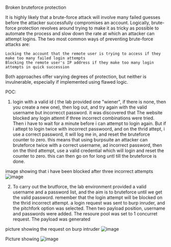    Broken bruteforce protection 

It is highly likely that a brute-force attack will involve many failed guesses before the attacker successfully compromises an account. Logically, brute-force protection revolves around trying to make it as tricky as possible to automate the process and slow down the rate at which an attacker can attempt logins. The two most common ways of preventing brute-force attacks are:

    Locking the account that the remote user is trying to access if they make too many failed login attempts
    Blocking the remote user's IP address if they make too many login attempts in quick succession

Both approaches offer varying degrees of protection, but neither is invulnerable, especially if implemented using flawed logic. 



POC: 
1. login with a valid id ( the lab provided one "wiener", if there is none, then you create a new one), then log out, and try again with the valid username but incorrecct password. it was discovered that The website blocked any login attemt if three incorrect combinations were tried.  Then i have to wait for a minute before i can attempt to login again. But if i attept to login twice with incorrect passwoord, and on the thrid attept, i use a correct password, it will log me in, and reset the bruteforce counter to zero. this means that using burpsuite an attacker can bruteforce twice with a correct username, ad incorrect password, then on the third attempt, use a valid credential which will login and reset the counter to zero. this can then go on for long untl till the bruteforce is done.

image showing that i have been blocked after three incorrect attempts
![image](https://github.com/user-attachments/assets/85e9b13f-d035-4091-b8d7-b050d5e1322d)


2. To carry out the brutforce, the lab environment provided a valid username and a password list, and the aim is to bruteforce until we get the valid password. remember that the login attempt will be blocked on the thrid incorrect attempt. a login request was sent to burp inruder, and the pitchfork option was selected. Then two payload position, username and passwords were added. The resoure pool was set to 1 concurret request. The payload was generated 
   
picture showing the request on burp intruder
![image](https://github.com/user-attachments/assets/70875ba4-acd2-4a1b-8586-1f28dd30ff9c)


Picture showing 
![image](https://github.com/user-attachments/assets/4ac4b225-5010-48a7-9ba2-a16238f7d9d9)
